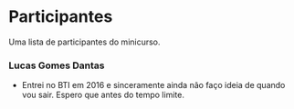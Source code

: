 # Participantes

Uma lista de participantes do minicurso.

### Lucas Gomes Dantas
- Entrei no BTI em 2016 e sinceramente ainda não faço ideia de quando vou sair. Espero que antes do tempo limite.
